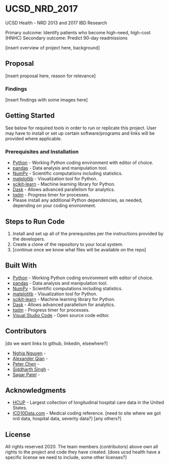 # UCSD_NRD_2017

UCSD Health - NRD 2013 and 2017 IBD Research

Primary outcome: Identify patients who become high-need, high-cost (HNHC) 
Secondary outcome: Predict 90-day readmissions

[insert overview of project here, background]

## Proposal

[insert proposal here, reason for relevance]

### Findings

[insert findings with some images here]

## Getting Started

See below for required tools in order to run or replicate this project. User may have to install or set up certain software/programs and links will be provided where applicable.

### Prerequisites and Installation

* [Python](https://www.python.org/) - Working Python coding environment with editor of choice.
* [pandas](https://pandas.pydata.org/) - Data analysis and manipulation tool.
* [NumPy](https://numpy.org/) - Scientific computations including statistics.
* [matplotlib](https://matplotlib.org/) - Visualization tool for Python.
* [scikit-learn](https://scikit-learn.org/stable/) - Machine learning library for Python.
* [Dask](https://dask.org/) - Allows advanced parallelism for analytics.
* [tqdm](https://tqdm.github.io/) - Progress timer for processes.
* Please install any additional Python dependencies, as needed, depending on your coding environment.

## Steps to Run Code

1. Install and set up all of the prerequisites per the instructions provided by the developers.
2. Create a clone of the repository to your local system.
3. [continue once we know what files will be available on the repo]

## Built With

* [Python](https://www.python.org/) - Working Python coding environment with editor of choice.
* [pandas](https://pandas.pydata.org/) - Data analysis and manipulation tool.
* [NumPy](https://numpy.org/) - Scientific computations including statistics.
* [matplotlib](https://matplotlib.org/) - Visualization tool for Python.
* [scikit-learn](https://scikit-learn.org/stable/) - Machine learning library for Python.
* [Dask](https://dask.org/) - Allows advanced parallelism for analytics.
* [tqdm](https://tqdm.github.io/) - Progress timer for processes.
* [Visual Studio Code](https://code.visualstudio.com/) - Open source code editor.

## Contributors

[do we want links to github, linkedin, elsewhere?]
* [Nghia Nguyen](https://github.com/nghia-h-nguyen) - 
* [Alexander Qian](https://github.com/alexsqian) - 
* [Peter Chen](https://github.com/datailluminations) - 
* [Siddharth Singh]() - 
* [Sagar Patel](https://github.com/Autonomousse) - 

## Acknowledgments

* [HCUP](https://www.hcup-us.ahrq.gov/) - Largest collection of longitudinal hospital care data in the United States.
* [ICD10Data.com](https://www.icd10data.com/) - Medical coding reference.
[need to site where we got nrd data, hospital data, severity data?]
[any others?]

## License

All rights reserved 2020. The team members (contributors) above own all rights to the project and code they have created.
[does ucsd health have a specific license we need to include, some other licenses?]